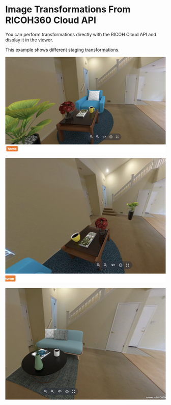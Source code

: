 # Image Transformations From RICOH360 Cloud API

You can perform transformations directly with the RICOH
Cloud API and display it in the viewer.

This example shows different staging transformations.

![blue couch and plant](readme_assets/blue_couch_plant.png)

![corner placement](readme_assets/corner_placement.png)

![green couch](readme_assets/green_couch.png)
